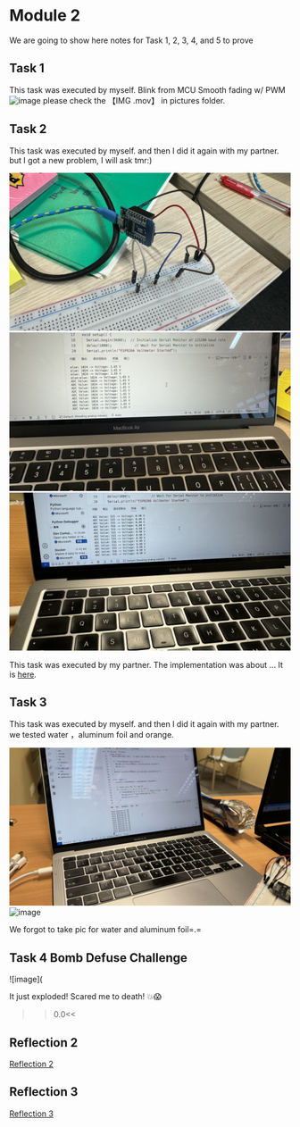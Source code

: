 # Module 2

We are going to show here notes for Task 1, 2, 3, 4, and 5 to prove

## Task 1

This task was executed by myself.
Blink from MCU
Smooth fading w/ PWM
![image](https://github.com/Minnie1st/iot-portfolio-minnie/blob/main/Module02/pictures/IMG_9624.JPG?raw=true)
please check the 【IMG .mov】 in pictures folder.

## Task 2

This task was executed by myself. and then I did it again with my partner.
but I got a new problem, I will ask tmr:)

![image](https://github.com/Minnie1st/iot-portfolio-minnie/blob/main/Module02/pictures/IMG_9675.JPG?raw=true)
![image](https://github.com/Minnie1st/iot-portfolio-minnie/blob/main/Module02/pictures/IMG_9676.JPG?raw=true)
![image](https://github.com/Minnie1st/iot-portfolio-minnie/blob/main/Module02/pictures/IMG_9680.JPG?raw=true)

This task was executed by my partner. The implementation was about ... 
It is [here](https://github.com/partner/iot-portfolio/Module02/Readme.md#task-2).

## Task 3

This task was executed by myself. and then I did it again with my partner. we tested water ，aluminum foil and orange.

![image](https://github.com/Minnie1st/iot-portfolio-minnie/blob/main/Module02/pictures/IMG_9679.JPG?raw=true)
![image](https://github.com/Minnie1st/iot-portfolio-minnie/blob/main/Module02/pictures/IMG_9678.JPG?raw=true)

We forgot to take pic for water and aluminum foil=.=

## Task 4 Bomb Defuse Challenge
![image](

It just exploded! Scared me to death! 💥😱

>>0.0<<

## Reflection 2
[Reflection 2](../Reflections/ref02.md)

## Reflection 3
[Reflection 3](../Reflections/ref03.md)


